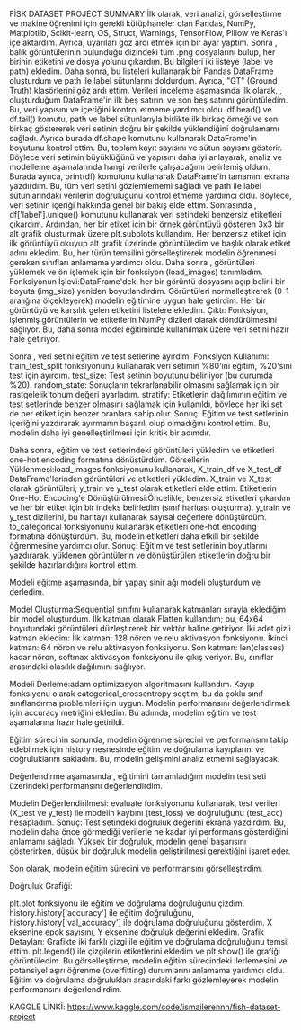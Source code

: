 FİSK DATASET PROJECT SUMMARY
İlk olarak, veri analizi, görselleştirme ve makine öğrenimi için gerekli kütüphaneler olan Pandas, NumPy, Matplotlib, Scikit-learn, OS, Struct, Warnings, TensorFlow, Pillow ve Keras'ı içe aktardım. Ayrıca, uyarıları göz ardı etmek için bir ayar yaptım. 
Sonra , balık görüntülerinin bulunduğu dizindeki tüm .png dosyalarını bulup, her birinin etiketini ve dosya yolunu çıkardım. Bu bilgileri iki listeye (label ve path) ekledim. Daha sonra, bu listeleri kullanarak bir Pandas DataFrame oluşturdum ve path ile label sütunlarını doldurdum. Ayrıca, "GT" (Ground Truth) klasörlerini göz ardı ettim. 
Verileri inceleme aşamasında ilk olarak, , oluşturduğum DataFrame'in ilk beş satırını ve son beş satırını görüntüledim. Bu, veri yapısını ve içeriğini kontrol etmeme yardımcı oldu. df.head() ve df.tail() komutu, path ve label sütunlarıyla birlikte ilk birkaç örneği ve son birkaç göstererek veri setinin doğru bir şekilde yüklendiğini doğrulamamı sağladı.  Ayrıca burada df.shape komutunu kullanarak DataFrame'in boyutunu kontrol ettim. Bu, toplam kayıt sayısını ve sütun sayısını gösterir. Böylece veri setimin büyüklüğünü ve yapısını daha iyi anlayarak, analiz ve modelleme aşamalarında hangi verilerle çalışacağımı belirlemiş oldum.
 Burada ayrıca, print(df) komutunu kullanarak DataFrame'in tamamını ekrana yazdırdım. Bu, tüm veri setini gözlemlememi sağladı ve path ile label sütunlarındaki verilerin doğruluğunu kontrol etmeme yardımcı oldu. 
 Böylece, veri setinin içeriği hakkında genel bir bakış elde ettim. 
 Sonrasında , df['label'].unique() komutunu kullanarak veri setindeki benzersiz etiketleri çıkardım. Ardından, her bir etiket için bir örnek görüntüyü gösteren 3x3 bir alt grafik oluşturmak üzere plt.subplots kullandım. Her benzersiz etiket için ilk görüntüyü okuyup alt grafik üzerinde görüntüledim ve başlık olarak etiket adını ekledim. Bu, her türün temsilini görselleştirerek modelin öğrenmesi gereken sınıfları anlamama yardımcı oldu. 
 Daha sonra , görüntüleri yüklemek ve ön işlemek için bir fonksiyon (load_images) tanımladım.
Fonksiyonun İşlevi:DataFrame'deki her bir görüntü dosyasını açıp belirli bir boyuta (img_size) yeniden boyutlandırdım.
Görüntüleri normalleştirerek (0-1 aralığına ölçekleyerek) modelin eğitimine uygun hale getirdim.
Her bir görüntüyü ve karşılık gelen etiketini listelere ekledim.
Çıktı: Fonksiyon, işlenmiş görüntülerin ve etiketlerin NumPy dizileri olarak döndürülmesini sağlıyor. Bu, daha sonra model eğitiminde kullanılmak üzere veri setini hazır hale getiriyor.

Sonra , veri setini eğitim ve test setlerine ayırdım.
Fonksiyon Kullanımı: train_test_split fonksiyonunu kullanarak veri setimin %80'ini eğitim, %20'sini test için ayırdım.
test_size: Test setinin boyutunu belirliyor (bu durumda %20).
random_state: Sonuçların tekrarlanabilir olmasını sağlamak için bir rastgelelik tohum değeri ayarladım.
stratify: Etiketlerin dağılımının eğitim ve test setlerinde benzer olmasını sağlamak için kullanıldı, böylece her iki set de her etiket için benzer oranlara sahip olur.
Sonuç: Eğitim ve test setlerinin içeriğini yazdırarak ayırmanın başarılı olup olmadığını kontrol ettim. Bu, modelin daha iyi genelleştirilmesi için kritik bir adımdır. 

Daha sonra, eğitim ve test setlerindeki görüntüleri yükledim ve etiketleri one-hot encoding formatına dönüştürdüm.
Görsellerin Yüklenmesi:load_images fonksiyonunu kullanarak, X_train_df ve X_test_df DataFrame'lerinden görüntüleri ve etiketleri yükledim. X_train ve X_test olarak görüntüleri, y_train ve y_test olarak etiketleri elde ettim.
Etiketlerin One-Hot Encoding'e Dönüştürülmesi:Öncelikle, benzersiz etiketleri çıkardım ve her bir etiket için bir indeks belirledim (sınıf haritası oluşturma).
y_train ve y_test dizilerini, bu haritayı kullanarak sayısal değerlere dönüştürdüm.
to_categorical fonksiyonunu kullanarak etiketleri one-hot encoding formatına dönüştürdüm. Bu, modelin etiketleri daha etkili bir şekilde öğrenmesine yardımcı olur.
Sonuç: Eğitim ve test setlerinin boyutlarını yazdırarak, yüklenen görüntülerin ve dönüştürülen etiketlerin doğru bir şekilde hazırlandığını kontrol ettim.

Modeli eğitme aşamasında, bir yapay sinir ağı modeli oluşturdum ve derledim.

Model Oluşturma:Sequential sınıfını kullanarak katmanları sırayla eklediğim bir model oluşturdum.
İlk katman olarak Flatten kullandım; bu, 64x64 boyutundaki görüntüleri düzleştirerek bir vektör haline getiriyor.
İki adet gizli katman ekledim:
İlk katman: 128 nöron ve relu aktivasyon fonksiyonu.
İkinci katman: 64 nöron ve relu aktivasyon fonksiyonu.
Son katman: len(classes) kadar nöron, softmax aktivasyon fonksiyonu ile çıkış veriyor. Bu, sınıflar arasındaki olasılık dağılımını sağlıyor. 

Modeli Derleme:adam optimizasyon algoritmasını kullandım.
Kayıp fonksiyonu olarak categorical_crossentropy seçtim, bu da çoklu sınıf sınıflandırma problemleri için uygun.
Modelin performansını değerlendirmek için accuracy metriğini ekledim.
Bu adımda, modelim eğitim ve test aşamalarına hazır hale getirildi.

Eğitim sürecinin sonunda, modelin öğrenme sürecini ve performansını takip edebilmek için history nesnesinde eğitim ve doğrulama kayıplarını ve doğruluklarını sakladım. Bu, modelin gelişimini analiz etmemi sağlayacak. 

Değerlendirme aşamasında ,  eğitimini tamamladığım modelin test seti üzerindeki performansını değerlendirdim.

Modelin Değerlendirilmesi:
evaluate fonksiyonunu kullanarak, test verileri (X_test ve y_test) ile modelin kaybını (test_loss) ve doğruluğunu (test_acc) hesapladım.
Sonuç:
Test setindeki doğruluk değerini ekrana yazdırdım. Bu, modelin daha önce görmediği verilerle ne kadar iyi performans gösterdiğini anlamamı sağladı. Yüksek bir doğruluk, modelin genel başarısını gösterirken, düşük bir doğruluk modelin geliştirilmesi gerektiğini işaret eder.

Son olarak,  modelin eğitim sürecini ve performansını görselleştirdim.

Doğruluk Grafiği:

plt.plot fonksiyonu ile eğitim ve doğrulama doğruluğunu çizdim.
history.history['accuracy'] ile eğitim doğruluğunu, history.history['val_accuracy'] ile doğrulama doğruluğunu gösterdim.
X eksenine epok sayısını, Y eksenine doğruluk değerini ekledim.
Grafik Detayları: 
Grafikte iki farklı çizgi ile eğitim ve doğrulama doğruluğunu temsil ettim.
plt.legend() ile çizgilerin etiketlerini ekledim ve plt.show() ile grafiği görüntüledim.
Bu görselleştirme, modelin eğitim sürecindeki ilerlemesini ve potansiyel aşırı öğrenme (overfitting) durumlarını anlamama yardımcı oldu. Eğitim ve doğrulama doğrulukları arasındaki farkı gözlemleyerek modelin performansını değerlendirdim. 

KAGGLE LİNKİ: https://www.kaggle.com/code/ismailerennn/fish-dataset-project
